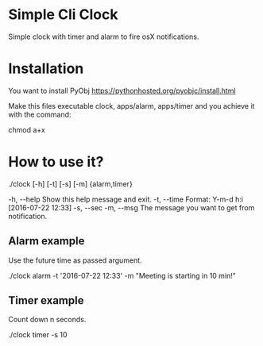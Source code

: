 # Simple Cli Clock

Simple clock with timer and alarm to fire osX notifications.

# Installation

You want to install PyObj https://pythonhosted.org/pyobjc/install.html

Make this files executable clock, apps/alarm, apps/timer and you achieve it with the command:

  chmod a+x <file-name>

# How to use it?  
  ./clock [-h] [-t] [-s] [-m] {alarm,timer}

  -h, --help     Show this help message and exit.
  -t, --time     Format: Y-m-d h:i [2016-07-22 12:33]
  -s, --sec
  -m, --msg      The message you want to get from notification.

## Alarm example
Use the future time as passed argument.

  ./clock alarm -t '2016-07-22 12:33' -m "Meeting is starting in 10 min!"

## Timer example
Count down n seconds.

  ./clock timer -s 10
